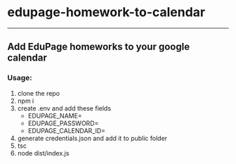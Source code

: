 # edupage-homework-to-calendar

---
## Add EduPage homeworks to your google calendar
### Usage:
1. clone the repo
2. npm i
3. create .env and add these fields
   - EDUPAGE_NAME=
   - EDUPAGE_PASSWORD=
   - EDUPAGE_CALENDAR_ID=
4. generate credentials.json and add it to public folder
5. tsc
6. node dist/index.js
